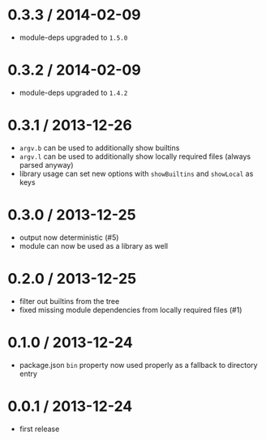 0.3.3 / 2014-02-09
==================
  * module-deps upgraded to `1.5.0`

0.3.2 / 2014-02-09
==================
  * module-deps upgraded to `1.4.2`

0.3.1 / 2013-12-26
==================
  * `argv.b` can be used to additionally show builtins
  * `argv.l` can be used to additionally show locally required files (always parsed anyway)
  * library usage can set new options with `showBuiltins` and `showLocal` as keys

0.3.0 / 2013-12-25
==================
  * output now deterministic (#5)
  * module can now be used as a library as well

0.2.0 / 2013-12-25
==================
  * filter out builtins from the tree
  * fixed missing module dependencies from locally required files (#1)

0.1.0 / 2013-12-24
==================
  * package.json `bin` property now used properly as a fallback to directory entry

0.0.1 / 2013-12-24
==================
  * first release
